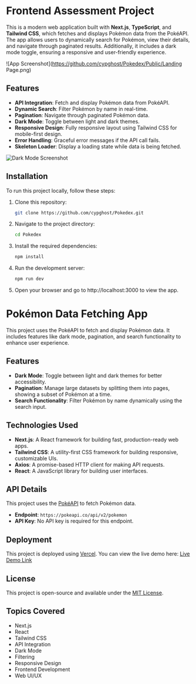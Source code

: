 # Frontend Assessment Project

This is a modern web application built with **Next.js**, **TypeScript**, and **Tailwind CSS**, which fetches and displays Pokémon data from the PokéAPI. The app allows users to dynamically search for Pokémon, view their details, and navigate through paginated results. Additionally, it includes a dark mode toggle, ensuring a responsive and user-friendly experience.

![App Screenshot](https://github.com/cypghost/Pokedex/Public/Landing Page.png) 

## Features

- **API Integration**: Fetch and display Pokémon data from PokéAPI.
- **Dynamic Search**: Filter Pokémon by name in real-time.
- **Pagination**: Navigate through paginated Pokémon data.
- **Dark Mode**: Toggle between light and dark themes.
- **Responsive Design**: Fully responsive layout using Tailwind CSS for mobile-first design.
- **Error Handling**: Graceful error messages if the API call fails.
- **Skeleton Loader**: Display a loading state while data is being fetched.

![Dark Mode Screenshot](/path/to/dark-mode-image.png)

## Installation

To run this project locally, follow these steps:

1. Clone this repository:

   ```bash
   git clone https://github.com/cypghost/Pokedex.git

2. Navigate to the project directory:

   ```bash
   cd Pokedex

3. Install the required dependencies:

   ```bash
   npm install

4. Run the development server:

   ```bash
   npm run dev

5. Open your browser and go to http://localhost:3000 to view the app.

# Pokémon Data Fetching App

This project uses the PokéAPI to fetch and display Pokémon data. It includes features like dark mode, pagination, and search functionality to enhance user experience.

## Features

- **Dark Mode**: Toggle between light and dark themes for better accessibility.
- **Pagination**: Manage large datasets by splitting them into pages, showing a subset of Pokémon at a time.
- **Search Functionality**: Filter Pokémon by name dynamically using the search input.

## Technologies Used

- **Next.js**: A React framework for building fast, production-ready web apps.
- **Tailwind CSS**: A utility-first CSS framework for building responsive, customizable UIs.
- **Axios**: A promise-based HTTP client for making API requests.
- **React**: A JavaScript library for building user interfaces.

## API Details

This project uses the [PokéAPI](https://pokeapi.co/) to fetch Pokémon data.

- **Endpoint**: `https://pokeapi.co/api/v2/pokemon`
- **API Key**: No API key is required for this endpoint.

## Deployment

This project is deployed using [Vercel](https://vercel.com/). You can view the live demo here: [Live Demo Link](https://pokedex-games.vercel.app/)

## License

This project is open-source and available under the [MIT License](LICENSE).

## Topics Covered

- Next.js
- React
- Tailwind CSS
- API Integration
- Dark Mode
- Filtering
- Responsive Design
- Frontend Development
- Web UI/UX
